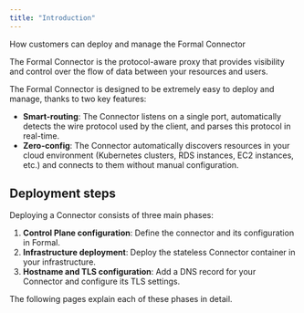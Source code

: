 ```yaml
---
title: "Introduction"
---
```


<span className="page-description">How customers can deploy and manage the Formal Connector</span>

The Formal Connector is the protocol-aware proxy that provides visibility and control over the flow of data between your resources and users.

The Formal Connector is designed to be extremely easy to deploy and manage, thanks to two key features:

- **Smart-routing**: The Connector listens on a single port, automatically detects the wire protocol used by the client, and parses this protocol in real-time.
- **Zero-config**: The Connector automatically discovers resources in your cloud environment (Kubernetes clusters, RDS instances, EC2 instances, etc.) and connects to them without manual configuration.

## Deployment steps

Deploying a Connector consists of three main phases:

1. **Control Plane configuration**: Define the connector and its configuration in Formal.
2. **Infrastructure deployment**: Deploy the stateless Connector container in your infrastructure.
3. **Hostname and TLS configuration**: Add a DNS record for your Connector and configure its TLS settings.

The following pages explain each of these phases in detail.
